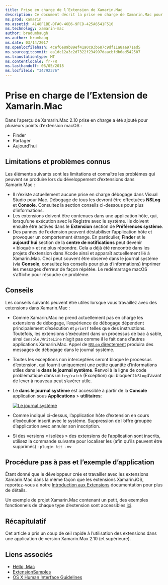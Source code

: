 ```yaml
---
title: Prise en charge de l’Extension de Xamarin.Mac
description: Ce document décrit la prise en charge de Xamarin.Mac pour les extensions de recherche, de partage et de date du jour. Il examine les limitations et problèmes connus, des liens vers une procédure pas à pas et l’exemple d’application et fournit des conseils pour l’utilisation des extensions.
ms.prod: xamarin
ms.assetid: 4148F1BE-DFA0-46B6-9FCD-425A6541F510
ms.technology: xamarin-mac
author: bradumbaugh
ms.author: brumbaug
ms.date: 03/14/2017
ms.openlocfilehash: 4cef6e89b89ef41a0c93b687c9df11a8aa971ed5
ms.sourcegitcommit: ea1dc12a3c2d7322f234997daacbfdb6ad542507
ms.translationtype: MT
ms.contentlocale: fr-FR
ms.lasthandoff: 06/05/2018
ms.locfileid: "34792376"
---
```

# <a name="xamarinmac-extension-support"></a>Prise en charge de l’Extension de Xamarin.Mac

Dans l’aperçu de Xamarin.Mac 2.10 prise en charge a été ajouté pour plusieurs points d’extension macOS :

- Finder
- Partager
- Aujourd'hui

<a name="Limitations-and-Known-Issues" />

## <a name="limitations-and-known-issues"></a>Limitations et problèmes connus

Les éléments suivants sont les limitations et connaître les problèmes qui peuvent se produire lors du développement d’extensions dans Xamarin.Mac :

* Il n’existe actuellement aucune prise en charge débogage dans Visual Studio pour Mac. Débogage de tous les devront être effectuées **NSLog** et **Console**. Consultez la section conseils ci-dessous pour plus d’informations.
* Les extensions doivent être contenues dans une application hôte, qui, lorsqu’une exécution avec le Registre avec le système. Ils doivent ensuite être activés dans le **Extension** section de **Préférences système**. 
* Des pannes de l’extension peuvent déstabiliser l’application hôte et provoquer un comportement étrange. En particulier, **Finder** et le **aujourd'hui** section de la **centre de notifications** peut devenir « bloqué » et ne plus répondre. Cela a déjà été rencontré dans les projets d’extension dans Xcode ainsi et apparaît actuellement lié à Xamarin.Mac. Ceci peut souvent être observé dans le journal système (via **Console**, consultez les conseils pour plus d’informations) imprimer les messages d’erreur de façon répétée. Le redémarrage macOS s’affiche pour résoudre ce problème.

<a name="Tips" />

## <a name="tips"></a>Conseils

Les conseils suivants peuvent être utiles lorsque vous travaillez avec des extensions dans Xamarin.Mac :

- Comme Xamarin.Mac ne prend actuellement pas en charge les extensions de débogage, l’expérience de débogage dépendent principalement d’exécution et `printf` telles que des instructions. Toutefois, les extensions s’exécutent dans un processus de bac à sable, ainsi `Console.WriteLine` n’agit pas comme il le fait dans d’autres applications Xamarin.Mac. Appel de [ `NSLog` directement](https://gist.github.com/chamons/e2e409013a449cfbe1f2fbe5547f6554) produira des messages de débogage dans le journal système.
- Toutes les exceptions non interceptées seront bloque le processus d’extension, qui fournit uniquement une petite quantité d’informations utiles dans le **dans le journal système**. Renvoi à la ligne de code problématique dans un `try/catch` (Exception) qui bloquent `NSLog`d’avant de lever à nouveau peut s’avérer utile.
- Le **dans le journal système** est accessible à partir de la **Console** application sous **Applications** > **utilitaires**:

    [![](extensions-images/extension02.png "Le journal système")](extensions-images/extension02.png#lightbox)
- Comme indiqué ci-dessus, l’application hôte d’extension en cours d’exécution inscrit avec le système. Suppression de l’offre groupée d’application avec annuler son inscription. 
- Si des versions « isolées » des extensions de l’application sont inscrits, utilisez la commande suivante pour localiser les (afin qu’ils peuvent être supprimés) : `plugin kit -mv`


<a name="Walkthrough-and-Sample-App" />

## <a name="walkthrough-and-sample-app"></a>Procédure pas à pas et l’exemple d’application

Étant donné que le développeur crée et travailler avec les extensions Xamarin.Mac dans la même façon que les extensions Xamarin.iOS, reportez-vous à notre [Introduction aux Extensions](~/ios/platform/extensions.md) documentation pour plus de détails.

Un exemple de projet Xamarin.Mac contenant un petit, des exemples fonctionnels de chaque type d’extension sont accessibles [ici](https://developer.xamarin.com/samples/mac/ExtensionSamples/).

<a name="Summary" />

## <a name="summary"></a>Récapitulatif

Cet article a pris un coup de œil rapide à l’utilisation des extensions dans une application de version Xamarin.Max 2.10 (et supérieure).

## <a name="related-links"></a>Liens associés

- [Hello, Mac](~/mac/get-started/hello-mac.md)
- [ExtensionSamples](https://developer.xamarin.com/samples/mac/ExtensionSamples/)
- [OS X Human Interface Guidelines](https://developer.apple.com/library/mac/documentation/UserExperience/Conceptual/OSXHIGuidelines/)

